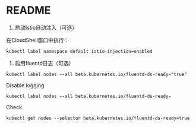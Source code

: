 # README

1. 启动Istio自动注入（可选）

在CloudShell窗口中执行：

```text
kubectl label namespace default istio-injection=enabled
```

1. 启用fluentd日志（可选）

```text
kubectl label nodes --all beta.kubernetes.io/fluentd-ds-ready="true"
```

Disable logging

```text
kubectl label nodes --all beta.kubernetes.io/fluentd-ds-ready-
```

Check

```text
kubectl get nodes --selector beta.kubernetes.io/fluentd-ds-ready=true
```

